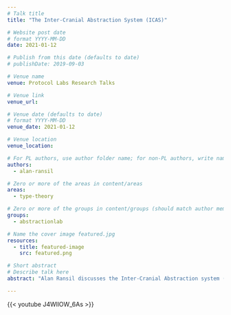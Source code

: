 ```yaml
---
# Talk title
title: "The Inter-Cranial Abstraction System (ICAS)"

# Website post date
# format YYYY-MM-DD
date: 2021-01-12

# Publish from this date (defaults to date)
# publishDate: 2019-09-03

# Venue name
venue: Protocol Labs Research Talks

# Venue link
venue_url:

# Venue date (defaults to date)
# format YYYY-MM-DD
venue_date: 2021-01-12

# Venue location
venue_location:

# For PL authors, use author folder name; for non-PL authors, write name as in paper within ""
authors:
  - alan-ransil

# Zero or more of the areas in content/areas
areas:
  - type-theory

# Zero or more of the groups in content/groups (should match author membership)
groups:
  - abstractionlab

# Name the cover image featured.jpg
resources:
  - title: featured-image
    src: featured.png

# Short abstract
# Describe talk here
abstract: "Alan Ransil discusses the Inter-Cranial Abstraction system (ICAS), a ‘Merkle Forest’ of content-addressed types and programs."

---
```


{{< youtube J4WllOW_6As >}}
